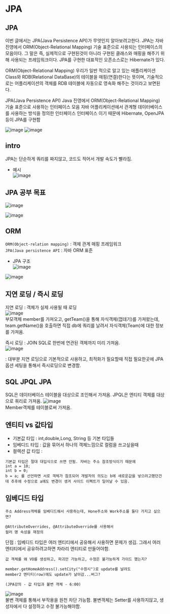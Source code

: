 # JPA


## JPA
이번 글에서는 JPA(Java Persistence API)가 무엇인지 알아보려고한다. JPA는 자바 진영에서 ORM(Object-Relational Mapping) 기술 표준으로 사용되는 인터페이스의 모음이다. 그 말은 즉, 실제적으로 구현된것이 아니라 구현된 클래스와 매핑을 해주기 위해 사용되는 프레임워크이다. JPA를 구현한 대표적인 오픈소스로는 Hibernate가 있다.

ORM(Object-Relational Mapping) 우리가 일반 적으로 알고 있는 애플리케이션 Class와 RDB(Relational DataBase)의 테이블을 매핑(연결)한다는 뜻이며, 기술적으로는 어플리케이션의 객체를 RDB 테이블에 자동으로 영속화 해주는 것이라고 보면된다.

JPA(Java Persistence API) Java 진영에서 ORM(Object-Relational Mapping) 기술 표준으로 사용하는 인터페이스 모음 자바 어플리케이션에서 관계형 데이터베이스를 사용하는 방식을 정의한 인터페이스 인터페이스 이기 때문에 Hibernate, OpenJPA 등이 JPA를 구현함

![image](https://user-images.githubusercontent.com/35188271/174612482-930a3cf9-a01c-4b93-a5f0-1c5dde793ca0.png)
![image](https://user-images.githubusercontent.com/35188271/174612507-5adffcbc-c983-4049-8ca2-81593e0bc24e.png)



## intro
JPA는 단순하게 쿼리를 짜지않고, 코드도 적어서 개발 속도가 빨라짐.  
- 예시  
![image](https://user-images.githubusercontent.com/35188271/162733055-760b4342-7356-4935-9408-63b7cc7f32de.png)  


## JPA 공부 목표
![image](https://user-images.githubusercontent.com/35188271/162733384-2011f044-240d-4890-abb8-872a40dbb823.png)  

![image](https://user-images.githubusercontent.com/35188271/162733690-e2086267-a3d0-4bc7-b459-d8bee9fce380.png)  


## ORM
`ORM(Object-relation mapping)` : 객체 관계 매핑 프레임워크  
`JPA(Java persistence API` : 자바 ORM 표준  

- JPA 구조  
![image](https://user-images.githubusercontent.com/35188271/162744206-8e5dca73-37f3-4a4b-b21b-e961862748c5.png)  

![image](https://user-images.githubusercontent.com/35188271/162744483-c5c85ade-9fbb-42a5-8ffa-50999f470470.png)  

## 지연 로딩 / 즉시 로딩

지연 로딩 : 객체가 실제 사용될 때 로딩  
![image](https://user-images.githubusercontent.com/35188271/162746103-325ab37d-8e79-480c-bf9c-a887a200a854.png)  
부모객체 member를 가져오고, getTeam()을 통해 자식객체(껍데기)를 가져왔는데, team.getName()을 호출하면 직접 db에 쿼리를 날려서 자식객체(Team)에 대한 정보를 가져옴.  

즉시 로딩 : JOIN SQL로 한번에 연관된 객체까지 미리 가져옴.  
![image](https://user-images.githubusercontent.com/35188271/162747193-77effd4b-2fc7-44a3-a4bb-0314b0edeb4e.png)  

: 대부분 지연 로딩으로 기본적으로 사용하고, 최적화가 필요할때 직접 필요한곳에 JPA옵션 세팅을 통해서 즉시로딩으로 변경함.  



## SQL JPQL JPA
SQL은 데이터베이스 테이블을 대상으로 조인해서 가져옴.
JPQL은 엔티티 객체를 대상으로 쿼리로 가져옴.
![image](https://user-images.githubusercontent.com/35188271/162771815-8133eb68-3a1a-4916-a2ea-b5e780eca38a.png)  
Member객체를 테이블로써 가져옴.
    

 

## 엔티티 vs 값타입
- 기본값 타입 : int,double,Long, String 등 기본 타입들
- 임베디드 타입 : 값을 묶어서 하나의 객체느낌으로 컬럼을 쓰고싶을때
- 컬렉션 값 타입 : 

```
기본값 타입은 절대 대입식으로 쓰면 안됨. 자바는 주소 참조방식이기 때문에
int a = 10;
int b = 0;
b = a; 를 선언하면 서로 객체가 참조되어 개발자의 의도는 b에 새로운값을 넣으려고했던건데 추후에 수정으로 a에도 변경이 생겨 사이드 이펙트가 일어날 수 있음.
```


## 임베디드 타입

```
주소 Address객체를 임베디드해서 사용하는데, Hone주소와 Work주소를 둘다 가지고 싶으면?

@AttributeOverrides, @AttributeOverride를 사용해서
컬러 명 속성을 재정의
```

단점 : 임베디드 타입은 여러 엔티티에서 공유해서 사용하면 문제가 생김.
그래서 여러 엔티티에서 공유하려고하면 차라리 엔티티로 만들어야함.

  
`값 객체를 왜 VO를 생성하고, 파괴만 가능하고, 수정은 불가능하게 가이드 했는지?`  
```
member.getHomeAddress().setCity("수원시")로 update를 날려도
member2 엔티티(row)에도 update가 날아감...버그?

(JPA강의 - 값 타입과 불변 객체 - 6:00)
```
![image](https://user-images.githubusercontent.com/35188271/173843919-11e5c802-ef19-4929-b0f1-ac9b59aaddc7.png)  
불변 객체를 통해서 부작용을 원천 차단 가능함.
불변객체는 Setter를 사용하지않고, 생성자에서 다 설정하고 수정 불가능해야함.



## 
